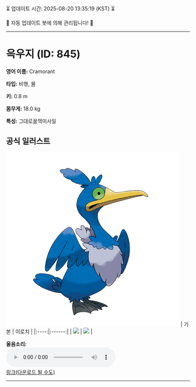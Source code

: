 
⏳ 업데이트 시간: 2025-08-20 13:35:19 (KST) ⏳

🤖 자동 업데이트 봇에 의해 관리됩니다! 🤖

---

# 윽우지 (ID: 845)
**영어 이름:** Cramorant

**타입:** 비행, 물

**키:** 0.8 m

**몸무게:** 18.0 kg

**특성:** 그대로꿀꺽미사일

## 공식 일러스트
![](https://raw.githubusercontent.com/PokeAPI/sprites/master/sprites/pokemon/other/official-artwork/845.png)
| 기본 | 이로치 |
|:----:|:------:|
| <img src="http://play.pokemonshowdown.com/sprites/ani/cramorant.gif" width="200"> | <img src="http://play.pokemonshowdown.com/sprites/ani-shiny/cramorant.gif" width="200"> |

**울음소리:**<br><audio controls src="https://raw.githubusercontent.com/PokeAPI/cries/main/cries/pokemon/latest/845.ogg"></audio><br> [링크(다운로드 될 수도)](https://raw.githubusercontent.com/PokeAPI/cries/main/cries/pokemon/latest/845.ogg)


---
